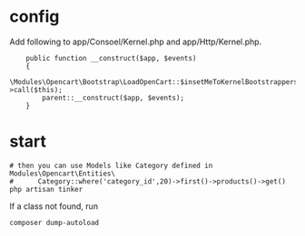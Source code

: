 

# config

Add following to app/Consoel/Kernel.php and app/Http/Kernel.php.

```
    public function __construct($app, $events)
    {
        \Modules\Opencart\Bootstrap\LoadOpenCart::$insetMeToKernelBootstrappers->call($this);
        parent::__construct($app, $events);
    }
```

# start

```
# then you can use Models like Category defined in Modules\Opencart\Entities\
#      Category::where('category_id',20)->first()->products()->get()
php artisan tinker
```

If a class not found, run
```
composer dump-autoload
```